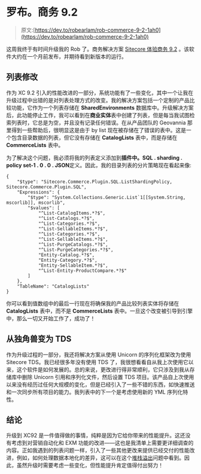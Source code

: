 # 罗布。商务 9.2

> 原文:[https://dev.to/robearlam/rob-commerce-9-2-1ah0](https://dev.to/robearlam/rob-commerce-9-2-1ah0)

这周我终于有时间升级我的 Rob 了。商务解决方案 [Sitecore 体验商务 9.2](https://dev.sitecore.net/Downloads/Sitecore_Commerce/92/Sitecore_Experience_Commerce_92_Initial_Release.aspx) 。该软件大约在一个月前发布，并期待看到新版本的运行。

## [](#list-changes)列表修改

作为 XC 9.2 引入的性能改进的一部分，系统功能有了一些变化，其中一个让我在升级过程中出错的是对列表处理方式的改变。我的解决方案包括一个定制的产品比较功能，它作为一个列表存储在 **SharedEnvironments** 数据库中。升级解决方案后，此功能停止工作，我可以看到在**商业实体**表中创建了列表，但是每当我试图检索列表时，它总是为空，并且没有记录任何错误。在从产品团队的 Geovannia 那里得到一些帮助后，很明显这是由于 by list 现在被存储在了错误的表中。这是一个包含目录数据的列表，但它没有存储在 **CatalogLists** 表中，而是存储在 **CommerceLists** 表中。

为了解决这个问题，我必须将我的列表定义添加到**插件中。SQL . sharding . policy set-1 . 0 . 0 . JSON**定义。因此，我的目录列表的分片策略现在看起来像:

```
{
    "$type": "Sitecore.Commerce.Plugin.SQL.ListShardingPolicy, Sitecore.Commerce.Plugin.SQL",
    "Expressions": {
        "$type": "System.Collections.Generic.List`1[[System.String, mscorlib]], mscorlib",
        "$values": [
            "^List-CatalogItems.*?$",
            "^List-Catalogs.*?$",
            "^List-Categories.*?$",
            "^List-SellableItems.*?$",
            "^List-Categories.*?$",
            "^List-SellableItems.*?$",
            "^List-PurgeCatalogs.*?$",
            "^List-PurgeCategories.*?$",
            "Entity-Catalog.*?$",
            "Entity-Category.*?$",
            "Entity-SellableItem.*?$",
            "^List-Entity-ProductCompare.*?$"
        ]
    },
    "TableName": "CatalogLists"
} 
```

你可以看到值数组中的最后一行现在将确保我的产品比较列表实体将存储在 **CatalogLists** 表中，而不是 **CommerceLists** 表中。一旦这个改变被引导到引擎中，那么一切又开始工作了，成功了！

## [](#change-to-from-unicorn-to-tds)从独角兽变为 TDS

作为升级过程的一部分，我还将解决方案从使用 Unicorn 的序列化框架改为使用 Sitecore TDS。我已经很多年没有使用 TDS 了，我很想看看自从我上次使用它以来，这个软件是如何发展的。总的来说，更改进行得非常顺利，它只涉及到我从存储库中删除 Unicorn 引用和序列化文件，然后设置 TDS 项目。该产品自上次使用以来没有经历过任何大规模的变化，但是已经引入了一些不错的东西，如快速推送和一次同步所有项目的能力。我列表中的下一个是考虑使用新的 YML 序列化特性。

## [](#conclusion)结论

升级到 XC92 是一件值得做的事情，纯粹是因为它给你带来的性能提升。这还没有考虑到对营销自动化和 EXM 功能的改进——这也是我清单上需要更详细调查的内容。正如我遇到的列表问题一样，引入了一些其他更改来提供已经交付的性能改进，例如，如何处理数据本地化的差异，这可以在这个[堆栈溢出](https://sitecore.stackexchange.com/questions/14250/add-localization-to-entity)问题中看到。因此，虽然升级时需要考虑一些变化，但性能提升肯定值得付出努力！